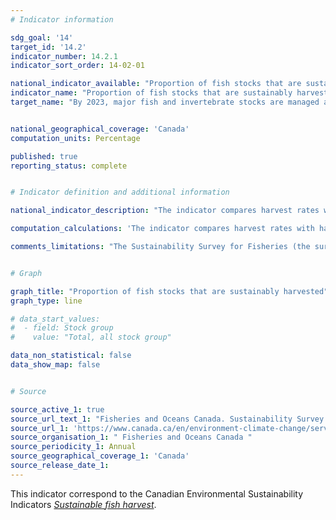 ```yaml
---
# Indicator information

sdg_goal: '14'
target_id: '14.2'
indicator_number: 14.2.1
indicator_sort_order: 14-02-01

national_indicator_available: "Proportion of fish stocks that are sustainably harvested"
indicator_name: "Proportion of fish stocks that are sustainably harvested"
target_name: "By 2023, major fish and invertebrate stocks are managed and harvested at levels considered to be sustainable, from a baseline of 96% in 2016"


national_geographical_coverage: 'Canada'
computation_units: Percentage

published: true
reporting_status: complete


# Indicator definition and additional information

national_indicator_description: "The indicator compares harvest rates with established harvest limits. These limits are based on scientific information, providing a direct measure of whether we are managing the use of these resources within ecosystem limits. It is one measure of fishing pressure on wild fish stocks. <em>(ECCC)</em>"

computation_calculations: 'The indicator compares harvest rates with harvest limits. These limits are based on scientific information and provide a direct measure of whether we are managing the use of these resources within ecosystem limits. The indicator is a simple tabulation of stocks based on whether harvest levels are within removal reference levels, within other harvest limits, or over harvest limits. <em>(ECCC)</em>'

comments_limitations: "The Sustainability Survey for Fisheries (the survey) is completed with the best available information. Since the oceans are wide and deep, and fish move between habitats, their populations are difficult to monitor. The survey summarizes information across a wide variety of species, management regimes, types of fisheries, geographic regions, and socio-economic contexts. Small changes in the set of surveyed stocks occur due to changes in the way stocks are assessed or managed. Results should be interpreted with this in mind. The indicator does not account for fished stocks that do not meet the criteria for major stocks. Seaweeds and other aquatic plants are also excluded. <em>(ECCC)</em>"


# Graph 

graph_title: "Proportion of fish stocks that are sustainably harvested"
graph_type: line

# data_start_values:
#  - field: Stock group
#    value: "Total, all stock group"

data_non_statistical: false
data_show_map: false


# Source

source_active_1: true
source_url_text_1: "Fisheries and Oceans Canada. Sustainability Survey for Fisheries, Canadian Environmental Sustainability Indicators"
source_url_1: 'https://www.canada.ca/en/environment-climate-change/services/environmental-indicators/sustainable-fish-harvest.html'
source_organisation_1: " Fisheries and Oceans Canada "
source_periodicity_1: Annual
source_geographical_coverage_1: 'Canada'
source_release_date_1: 
---
```

This indicator correspond to the Canadian Environmental Sustainability Indicators <a href="https://www.canada.ca/en/environment-climate-change/services/environmental-indicators/sustainable-fish-harvest.html"> <em>Sustainable fish harvest</em></a>.

